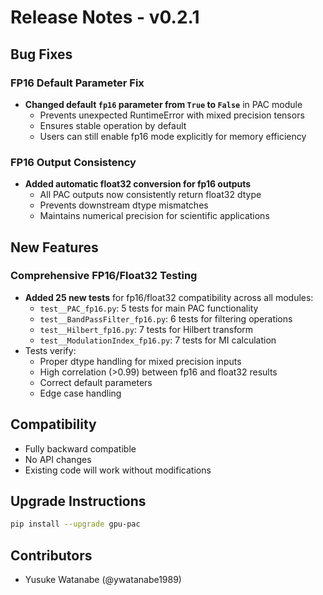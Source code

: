 # Release Notes - v0.2.1

## Bug Fixes

### FP16 Default Parameter Fix
- **Changed default `fp16` parameter from `True` to `False`** in PAC module
  - Prevents unexpected RuntimeError with mixed precision tensors
  - Ensures stable operation by default
  - Users can still enable fp16 mode explicitly for memory efficiency

### FP16 Output Consistency
- **Added automatic float32 conversion for fp16 outputs**
  - All PAC outputs now consistently return float32 dtype
  - Prevents downstream dtype mismatches
  - Maintains numerical precision for scientific applications

## New Features

### Comprehensive FP16/Float32 Testing
- **Added 25 new tests** for fp16/float32 compatibility across all modules:
  - `test__PAC_fp16.py`: 5 tests for main PAC functionality
  - `test__BandPassFilter_fp16.py`: 6 tests for filtering operations
  - `test__Hilbert_fp16.py`: 7 tests for Hilbert transform
  - `test__ModulationIndex_fp16.py`: 7 tests for MI calculation
- Tests verify:
  - Proper dtype handling for mixed precision inputs
  - High correlation (>0.99) between fp16 and float32 results
  - Correct default parameters
  - Edge case handling

## Compatibility

- Fully backward compatible
- No API changes
- Existing code will work without modifications

## Upgrade Instructions

```bash
pip install --upgrade gpu-pac
```

## Contributors

- Yusuke Watanabe (@ywatanabe1989)